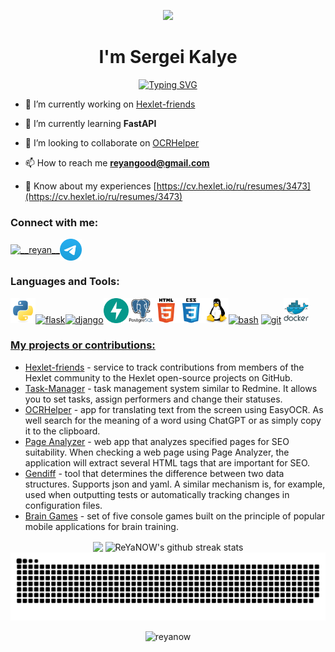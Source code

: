 <p align="center">
<img src="https://capsule-render.vercel.app/api?type=waving&height=300&color=gradient&text=HI%20THERE!&animation=twinkling">
</p>

<h1 align="center">I'm Sergei Kalye</h1>
<p align="center"> <a href="https://git.io/typing-svg"><img src="https://readme-typing-svg.demolab.com?font=Orbitron&pause=1000&width=435&lines=Welcome+to+my+Github+Profile+Page!;I+am+a+Backend+Developer!" alt="Typing SVG" /></a> </p>

- 🔭 I’m currently working on [Hexlet-friends](https://github.com/Hexlet/hexlet-friends)

- 🌱 I’m currently learning **FastAPI**

- 👯 I’m looking to collaborate on [OCRHelper](https://github.com/ReYaNOW/OCRHelper)

- 📫 How to reach me **reyangood@gmail.com**

- 📄 Know about my experiences [https://cv.hexlet.io/ru/resumes/3473](https://cv.hexlet.io/ru/resumes/3473)

<h3 align="left">Connect with me:</h3>
<p align="left">
<a href="https://discord.com/users/254569516229459968" target="blank"><img align="center" src="https://raw.githubusercontent.com/rahuldkjain/github-profile-readme-generator/master/src/images/icons/Social/discord.svg" alt="__reyan__" height="39" width="52" /></a><a href="https://t.me/reyanow" target="blank"><img align="center" src="https://github.com/ReYaNOW/ReYaNOW/blob/main/telegram_ico.png?raw=true" alt="@reyanow" height="35" width="35" /></a>
</p>

<h3 align="left">Languages and Tools:</h3>
<p align="left"><a href="https://www.python.org" target="_blank" rel="noreferrer"><img src="https://raw.githubusercontent.com/devicons/devicon/master/icons/python/python-original.svg" alt="python" width="40" height="40"/><a href="https://flask.palletsprojects.com/" target="_blank" rel="noreferrer"><img src="https://www.vectorlogo.zone/logos/pocoo_flask/pocoo_flask-icon.svg" alt="flask" width="40" height="40"/><a href="https://www.djangoproject.com/" target="_blank" rel="noreferrer"><img src="https://cdn.worldvectorlogo.com/logos/django.svg" alt="django" width="40" height="40"/><a href="https://fastapi.tiangolo.com/" target="_blank" rel="noreferrer"><img src="https://raw.githubusercontent.com/ReYaNOW/ReYaNOW/378f29655543dece549b53703b223193ea8bd31e/Images/fastapi.svg" alt="fastapi" width="40" height="40"/><a href="https://www.postgresql.org" target="_blank" rel="noreferrer"><img src="https://raw.githubusercontent.com/devicons/devicon/master/icons/postgresql/postgresql-original-wordmark.svg" alt="postgresql" width="40" height="40"/></a><a href="https://www.w3.org/html/" target="_blank" rel="noreferrer"><img src="https://raw.githubusercontent.com/devicons/devicon/master/icons/html5/html5-original-wordmark.svg" alt="html5" width="40" height="40"/></a><a href="https://www.w3schools.com/css/" target="_blank" rel="noreferrer"><img src="https://raw.githubusercontent.com/devicons/devicon/master/icons/css3/css3-original-wordmark.svg" alt="css3" width="40" height="40"/></a></a><a href="https://www.linux.org/" target="_blank" rel="noreferrer"><img src="https://raw.githubusercontent.com/devicons/devicon/master/icons/linux/linux-original.svg" alt="linux" width="40" height="40"/></a></a><a href="https://www.gnu.org/software/bash/" target="_blank" rel="noreferrer"><img src="https://www.vectorlogo.zone/logos/gnu_bash/gnu_bash-icon.svg" alt="bash" width="40" height="40"/></a></a> <a href="https://git-scm.com/" target="_blank" rel="noreferrer"> <img src="https://www.vectorlogo.zone/logos/git-scm/git-scm-icon.svg" alt="git" width="40" height="40"/></a> <a href="https://www.docker.com/" target="_blank" rel="noreferrer"> <img src="https://raw.githubusercontent.com/devicons/devicon/master/icons/docker/docker-original-wordmark.svg" alt="docker" width="40" height="40"/></p> 

<h3 align="left">My projects or contributions:</h3>

- <div><a href="https://github.com/Hexlet/hexlet-friends">Hexlet-friends</a> - service to track contributions from members of the Hexlet community to the Hexlet open-source projects on GitHub.</div>

- <div><a href="https://github.com/Hexlet/hexlet-friends">Task-Manager</a> -  task management system similar to Redmine. It allows you to set tasks, assign performers and change their statuses.</div>

- <div><a href="https://github.com/ReYaNOW/OCRHelper">OCRHelper</a> - app for translating text from the screen using EasyOCR. As well search for the meaning of a word using ChatGPT or as simply copy it to the clipboard.</div>

- <div><a href="https://github.com/ReYaNOW/python-project-83">Page Analyzer</a> - web app that analyzes specified pages for SEO suitability. When checking a web page using Page Analyzer, the application will extract several HTML tags that are important for SEO.</div>

- <div><a href="https://github.com/ReYaNOW/python-project-50">Gendiff</a> - tool that determines the difference between two data structures. Supports json and yaml. A similar mechanism is, for example, used when outputting tests or automatically tracking changes in configuration files.</div>

- <div><a href="https://github.com/ReYaNOW/python-project-49">Brain Games</a> - set of five console games built on the principle of popular mobile applications for brain training.</div>


<p align="center">
<img align="center" width="400" src="https://github-readme-stats.vercel.app/api?username=ReYaNOW&show_icons=true&theme=github_dark&&hide_border=true">
<img align="center" width="400" src="https://github-readme-streak-stats.herokuapp.com/?user=ReYaNOW&theme=github-dark&hide_border=true&date_format=M%20j%5B%2C%20Y%5D" alt="ReYaNOW's github streak stats"> 
<img src="https://raw.githubusercontent.com/ReYaNOW/ReYaNOW/c9cc1245f314957ea96ef4558c4c7b9455e80cd3/snek2.svg">
<p align="center"> <img src="https://komarev.com/ghpvc/?username=reyanow&label=Profile%20views&color=0e75b6&style=flat" alt="reyanow" /> </p>
</p>
